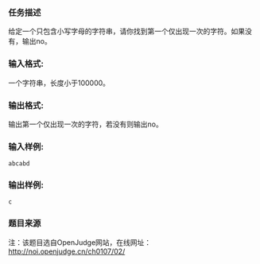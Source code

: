 ### 任务描述
给定一个只包含小写字母的字符串，请你找到第一个仅出现一次的字符。如果没有，输出no。
### 输入格式:
一个字符串，长度小于100000。
### 输出格式:
输出第一个仅出现一次的字符，若没有则输出no。
### 输入样例:
```in
abcabd
```
### 输出样例:
```out
c
```
### 题目来源
注：该题目选自OpenJudge网站，在线网址：http://noi.openjudge.cn/ch0107/02/

